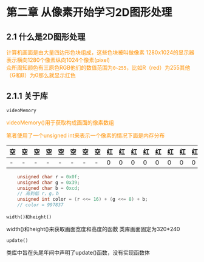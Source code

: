 <style>
   
    .tip{
        color:#ff9000
    }

    .understanding{
        color:#84C9EF      
    }
    .default{
        color:#88ACBC 
    }
</style>

# 第二章 从像素开始学习2D图形处理

## 2.1 什么是2D图形处理

<font class="tip">计算机画面是由大量四边形色块组成，这些色块被叫做像素 1280x1024的显示器表示横向1280个像素纵向1024个像素(pixel)</font>\
<font class="tip">众所周知颜色有三原色RGB他们的数值范围为`0~255`，比如R（red）为255其他（G和B）为0那么就显示红色</font>

## 2.1.1 关于库

```videoMemory```

<font class="tip">videoMemory()用于获取构成画面的像素数组</font>

<font class="tip">笔者使用了一个unsigned int来表示一个像素的情况下面是内存分布</font>

|空|空|空|空|空|空|空|空|红|红|红|红|红|红|红|红|绿|绿|绿|绿|绿|绿|绿|绿|蓝|蓝|蓝|蓝|蓝|蓝|蓝|蓝|
|-|-|-|-|-|-|-|-|-|-|-|-|-|-|-|-|-|-|-|-|-|-|-|-|-|-|-|-|-|-|-|-|
|-|-|-|-|-|-|-|-|0|0|0|0|0|0|0|0|1|1|1|1|1|1|1|1|0|0|0|0|0|0|0|0|

```C++
	unsigned char r = 0x0f;
	unsigned char g = 0x39;
	unsigned char b = 0xcd;
    // 高到低 r，g，b
	unsigned int color = (r <<= 16) + (g <<= 8) + b;
	// color = 997837	

```

`width()和height()`

width()和height()来获取画面宽度和高度的函数  类库画面固定为320*240

`update()`

类库中旨在头尾年间中声明了update()函数，没有实现函数体